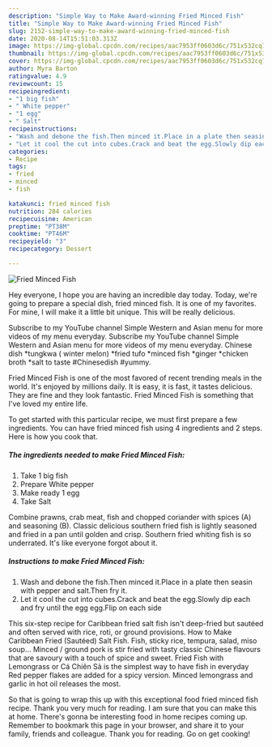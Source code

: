 ```yaml
---
description: "Simple Way to Make Award-winning Fried Minced Fish"
title: "Simple Way to Make Award-winning Fried Minced Fish"
slug: 2152-simple-way-to-make-award-winning-fried-minced-fish
date: 2020-08-14T15:51:03.313Z
image: https://img-global.cpcdn.com/recipes/aac7953ff0603d6c/751x532cq70/fried-minced-fish-recipe-main-photo.jpg
thumbnail: https://img-global.cpcdn.com/recipes/aac7953ff0603d6c/751x532cq70/fried-minced-fish-recipe-main-photo.jpg
cover: https://img-global.cpcdn.com/recipes/aac7953ff0603d6c/751x532cq70/fried-minced-fish-recipe-main-photo.jpg
author: Myra Barton
ratingvalue: 4.9
reviewcount: 15
recipeingredient:
- "1 big fish"
- " White pepper"
- "1 egg"
- " Salt"
recipeinstructions:
- "Wash and debone the fish.Then minced it.Place in a plate then seasin with pepper and salt.Then fry it."
- "Let it cool the cut into cubes.Crack and beat the egg.Slowly dip each and fry until the egg egg.Flip on each side"
categories:
- Recipe
tags:
- fried
- minced
- fish

katakunci: fried minced fish 
nutrition: 284 calories
recipecuisine: American
preptime: "PT38M"
cooktime: "PT46M"
recipeyield: "3"
recipecategory: Dessert

---
```



![Fried Minced Fish](https://img-global.cpcdn.com/recipes/aac7953ff0603d6c/751x532cq70/fried-minced-fish-recipe-main-photo.jpg)

Hey everyone, I hope you are having an incredible day today. Today, we're going to prepare a special dish, fried minced fish. It is one of my favorites. For mine, I will make it a little bit unique. This will be really delicious.

Subscribe to my YouTube channel Simple Western and Asian menu for more videos of my menu everyday. Subscribe my YouTube channel Simple Western and Asian menu for more videos of my menu everyday. Chinese dish *tungkwa ( winter melon) *fried tufo *minced fish *ginger *chicken broth *salt to taste #Chinesedish #yummy.

Fried Minced Fish is one of the most favored of recent trending meals in the world. It's enjoyed by millions daily. It is easy, it is fast, it tastes delicious. They are fine and they look fantastic. Fried Minced Fish is something that I've loved my entire life.


To get started with this particular recipe, we must first prepare a few ingredients. You can have fried minced fish using 4 ingredients and 2 steps. Here is how you cook that.

<!--inarticleads1-->

##### The ingredients needed to make Fried Minced Fish:

1. Take 1 big fish
1. Prepare  White pepper
1. Make ready 1 egg
1. Take  Salt


Combine prawns, crab meat, fish and chopped coriander with spices (A) and seasoning (B). Classic delicious southern fried fish is lightly seasoned and fried in a pan until golden and crisp. Southern fried whiting fish is so underrated. It&#39;s like everyone forgot about it. 

<!--inarticleads2-->

##### Instructions to make Fried Minced Fish:

1. Wash and debone the fish.Then minced it.Place in a plate then seasin with pepper and salt.Then fry it.
1. Let it cool the cut into cubes.Crack and beat the egg.Slowly dip each and fry until the egg egg.Flip on each side


This six-step recipe for Caribbean fried salt fish isn&#39;t deep-fried but sautéed and often served with rice, roti, or ground provisions. How to Make Caribbean Fried (Sautéed) Salt Fish. Fish, sticky rice, tempura, salad, miso soup… Minced / ground pork is stir fried with tasty classic Chinese flavours that are savoury with a touch of spice and sweet. Fried Fish with Lemongrass or Cá Chiên Sả is the simplest way to have fish in everyday Red pepper flakes are added for a spicy version. Minced lemongrass and garlic in hot oil releases the most. 

So that is going to wrap this up with this exceptional food fried minced fish recipe. Thank you very much for reading. I am sure that you can make this at home. There's gonna be interesting food in home recipes coming up. Remember to bookmark this page in your browser, and share it to your family, friends and colleague. Thank you for reading. Go on get cooking!
